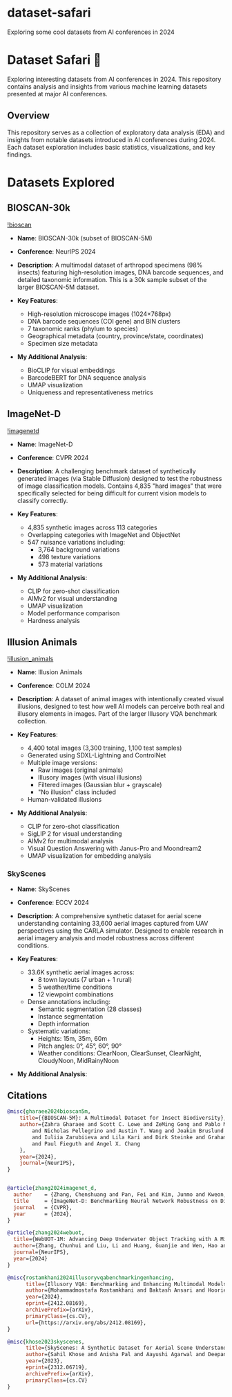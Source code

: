 # dataset-safari
Exploring some cool datasets from AI conferences in 2024

# Dataset Safari 🦁

Exploring interesting datasets from AI conferences in 2024. This repository contains analysis and insights from various machine learning datasets presented at major AI conferences.

## Overview

This repository serves as a collection of exploratory data analysis (EDA) and insights from notable datasets introduced in AI conferences during 2024. Each dataset exploration includes basic statistics, visualizations, and key findings.

# Datasets Explored

## BIOSCAN-30k
[!bioscan]("assets/bioscan-explore.gif")

- **Name**: BIOSCAN-30k (subset of BIOSCAN-5M)

- **Conference**: NeurIPS 2024

- **Description**: A multimodal dataset of arthropod specimens (98% insects) featuring high-resolution images, DNA barcode sequences, and detailed taxonomic information. This is a 30k sample subset of the larger BIOSCAN-5M dataset.

- **Key Features**: 
  - High-resolution microscope images (1024×768px)
  - DNA barcode sequences (COI gene) and BIN clusters
  - 7 taxonomic ranks (phylum to species)
  - Geographical metadata (country, province/state, coordinates)
  - Specimen size metadata

- **My Additional Analysis**:
  - BioCLIP for visual embeddings
  - BarcodeBERT for DNA sequence analysis
  - UMAP visualization
  - Uniqueness and representativeness metrics


## ImageNet-D

[!imagenetd]("assets/imagenet-d.gif")

- **Name**: ImageNet-D

- **Conference**: CVPR 2024

- **Description**: A challenging benchmark dataset of synthetically generated images (via Stable Diffusion) designed to test the robustness of image classification models. Contains 4,835 "hard images" that were specifically selected for being difficult for current vision models to classify correctly.

- **Key Features**: 
  - 4,835 synthetic images across 113 categories
  - Overlapping categories with ImageNet and ObjectNet
  - 547 nuisance variations including:
    - 3,764 background variations
    - 498 texture variations
    - 573 material variations

- **My Additional Analysis**:
  - CLIP for zero-shot classification
  - AIMv2 for visual understanding
  - UMAP visualization
  - Model performance comparison
  - Hardness analysis

## Illusion Animals
[!illusion_animals]("assets/illusion_animals_initial_explore.gif")

- **Name**: Illusion Animals

- **Conference**: COLM 2024 

- **Description**: A dataset of animal images with intentionally created visual illusions, designed to test how well AI models can perceive both real and illusory elements in images. Part of the larger Illusory VQA benchmark collection.

- **Key Features**: 
  - 4,400 total images (3,300 training, 1,100 test samples)
  - Generated using SDXL-Lightning and ControlNet
  - Multiple image versions:
    - Raw images (original animals)
    - Illusory images (with visual illusions)
    - Filtered images (Gaussian blur + grayscale)
    - "No illusion" class included
  - Human-validated illusions

- **My Additional Analysis**:
  - CLIP for zero-shot classification
  - SigLIP 2 for visual understanding
  - AIMv2 for multimodal analysis
  - Visual Question Answering with Janus-Pro and Moondream2
  - UMAP visualization for embedding analysis

### SkyScenes

- **Name**: SkyScenes

- **Conference**: ECCV 2024 

- **Description**: A comprehensive synthetic dataset for aerial scene understanding containing 33,600 aerial images captured from UAV perspectives using the CARLA simulator. Designed to enable research in aerial imagery analysis and model robustness across different conditions.

- **Key Features**: 
  - 33.6K synthetic aerial images across:
    - 8 town layouts (7 urban + 1 rural)
    - 5 weather/time conditions
    - 12 viewpoint combinations
  - Dense annotations including:
    - Semantic segmentation (28 classes)
    - Instance segmentation
    - Depth information
  - Systematic variations:
    - Heights: 15m, 35m, 60m
    - Pitch angles: 0°, 45°, 60°, 90°
    - Weather conditions: ClearNoon, ClearSunset, ClearNight, CloudyNoon, MidRainyNoon

- **My Additional Analysis**:



## Citations

```bibtex
@misc{gharaee2024bioscan5m,
    title={{BIOSCAN-5M}: A Multimodal Dataset for Insect Biodiversity},
    author={Zahra Gharaee and Scott C. Lowe and ZeMing Gong and Pablo Millan Arias
        and Nicholas Pellegrino and Austin T. Wang and Joakim Bruslund Haurum
        and Iuliia Zarubiieva and Lila Kari and Dirk Steinke and Graham W. Taylor
        and Paul Fieguth and Angel X. Chang
    },
    year={2024},
    journal={NeurIPS},
}
```

```bibtex

@article{zhang2024imagenet_d,
  author    = {Zhang, Chenshuang and Pan, Fei and Kim, Junmo and Kweon, In So and Mao, Chengzhi},
  title     = {ImageNet-D: Benchmarking Neural Network Robustness on Diffusion Synthetic Object},
  journal   = {CVPR},
  year      = {2024},
}
```

```bibtex
@article{zhang2024webuot,
  title={WebUOT-1M: Advancing Deep Underwater Object Tracking with A Million-Scale Benchmark},
  author={Zhang, Chunhui and Liu, Li and Huang, Guanjie and Wen, Hao and Zhou, Xi and Wang, Yanfeng},
  journal={NeurIPS},
  year={2024}
}
```

```bibtex
@misc{rostamkhani2024illusoryvqabenchmarkingenhancing,
      title={Illusory VQA: Benchmarking and Enhancing Multimodal Models on Visual Illusions}, 
      author={Mohammadmostafa Rostamkhani and Baktash Ansari and Hoorieh Sabzevari and Farzan Rahmani and Sauleh Eetemadi},
      year={2024},
      eprint={2412.08169},
      archivePrefix={arXiv},
      primaryClass={cs.CV},
      url={https://arxiv.org/abs/2412.08169}, 
}
```

```bibtex
@misc{khose2023skyscenes,
      title={SkyScenes: A Synthetic Dataset for Aerial Scene Understanding}, 
      author={Sahil Khose and Anisha Pal and Aayushi Agarwal and Deepanshi and Judy Hoffman and Prithvijit Chattopadhyay},
      year={2023},
      eprint={2312.06719},
      archivePrefix={arXiv},
      primaryClass={cs.CV}
}
```